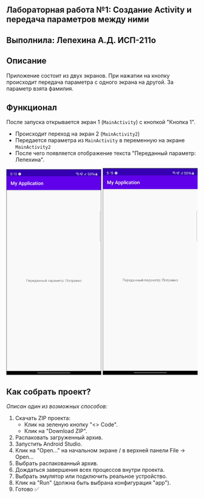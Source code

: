 ## Лабораторная работа №1: Создание Activity и передача параметров между ними
## Выполнила: Лепехина А.Д. ИСП-211о

## Описание 
Приложение состоит из двух экранов. При нажатии на кнопку происходит передача параметра с одного экрана на другой. За параметр взята фамилия.

## Функционал
После запуска открывается экран 1 (`MainActivity`) с кнопкой "Кнопка 1". 
- Происходит переход на экран 2 (`MainActivity2`)
- Передается параметра из `MainActivity` в переменную на экране `MainActivity2`
- После чего появляется отображение текста "Переданный параметр: Лепехина".

<p align="center">
    <img src="https://github.com/Made9Ts/First-laboratory/blob/74c01f9e12d5e30bba4d3e48c2f55bf6ab7b54d5/image.png" width="250"> 
    <img src="https://github.com/Made9Ts/First-laboratory/blob/a0bea4ed00c0cb5af31480690ce2be3e68af3fee/image1.png" width="250">
</p> 

## <a id="Как-собрать-проект">Как собрать проект?</a>
_Описан один из возможных способов:_
1. Скачать ZIP проекта:
    - Клик на зеленую кнопку "<> Code".
    - Клик на "Download ZIP".
2. Распаковать загруженный архив.
3. Запустить Android Studio.
4. Клик на "Open..." на начальном экране / в верхней панели File -> Open...
5. Выбрать распакованный архив.
6. Дождаться завершения всех процессов внутри проекта.
7. Выбрать эмулятор или подключить реальное устройство.
8. Клик на "Run" (должна быть выбрана конфигурация "app").
9. Готово ✅

